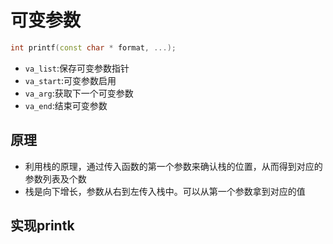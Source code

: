 # 可变参数

```c++
int printf(const char * format, ...);
```

- `va_list`:保存可变参数指针
- `va_start`:可变参数启用
- `va_arg`:获取下一个可变参数
- `va_end`:结束可变参数

## 原理

- 利用栈的原理，通过传入函数的第一个参数来确认栈的位置，从而得到对应的参数列表及个数
- 栈是向下增长，参数从右到左传入栈中。可以从第一个参数拿到对应的值

## 实现printk

